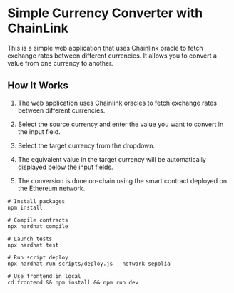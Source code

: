 # Simple Currency Converter with ChainLink

This is a simple web application that uses Chainlink oracle to fetch exchange rates between different currencies. It allows you to convert a value from one currency to another.

## How It Works

1. The web application uses Chainlink oracles to fetch exchange rates between different currencies.

2. Select the source currency and enter the value you want to convert in the input field.

3. Select the target currency from the dropdown.

4. The equivalent value in the target currency will be automatically displayed below the input fields.

5. The conversion is done on-chain using the smart contract deployed on the Ethereum network.

```shell
# Install packages
npm install

# Compile contracts
npx hardhat compile

# Launch tests
npx hardhat test

# Run script deploy
npx hardhat run scripts/deploy.js --network sepolia

# Use frontend in local
cd frontend && npm install && npm run dev
```
